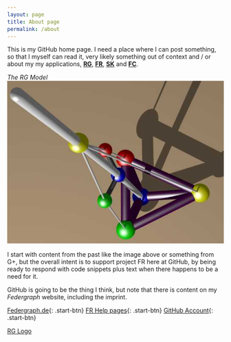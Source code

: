 ```yaml
---
layout: page
title: About page
permalink: /about
---
```


This is my GitHub home page.
I need a place where I can post something, so that I myself can read it,
very likely something out of context and / or about my my applications, 
[**RG**](tag/RG.html), 
[**FR**](tag/FR.html), 
[**SK**](tag/SK.html) and 
[**FC**](tag/FC.html).

*The RG Model*<br>
![RG Model](images/RG/rg-img-05.jpg)

I start with content from the past like the image above or something from G+,
but the overall intent is to support project FR here at GitHub,
by being ready to respond with code snippets plus text when there happens to be a need for it.

GitHub is going to be the thing I think, but note that there is content on my *Federgraph* website,
including the imprint.

[Federgraph.de](https://federgraph.de){: .start-btn}
[FR Help pages](https://federgraph.github.io/fleetrace-help-en/){: .start-btn}
[GitHub Account](https://github.com/federgraph){: .start-btn}

[RG Logo](rg-logo.html)